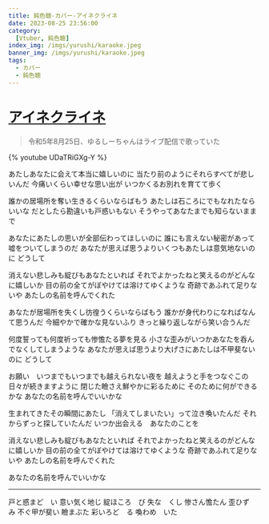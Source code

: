 ```yaml
---
title: 鈍色聴-カバー-アイネクライネ
date: 2023-08-25 23:56:00
category:
  [Vtuber, 鈍色聴]
index_img: /imgs/yurushi/karaoke.jpeg
banner_img: /imgs/yurushi/karaoke.jpeg
tags:
  - カバー
  - 鈍色聴
---
```


<script src='/js/diy/resize-ifram.js'></script>

# [アイネクライネ](https://www.youtube.com/watch?v=fotlt9-tlZw&t=0s)

> 令和5年8月25日、ゆるしーちゃんはライブ配信で歌っていた

{% youtube UDaTRiGXg-Y %}

あたしあなたに会えて本当に嬉しいのに
当たり前のようにそれらすべてが悲しいんだ
今痛いくらい幸せな思い出が
いつかくるお別れを育てて歩く

誰かの居場所を奪い生きるくらいならばもう
あたしは石ころにでもなれたならいいな
だとしたら勘違いも戸惑いもない
そうやってあなたまでも知らないままで

あなたにあたしの思いが全部伝わってほしいのに
誰にも言えない秘密があって嘘をついてしまうのだ
あなたが思えば思うよりいくつもあたしは意気地ないのに
どうして

消えない悲しみも綻びもあなたといれば
それでよかったねと笑えるのがどんなに嬉しいか
目の前の全てがぼやけては溶けてゆくような
奇跡であふれて足りないや
あたしの名前を呼んでくれた

あなたが居場所を失くし彷徨うくらいならばもう
誰かが身代わりになればなんて思うんだ
今細やかで確かな見ないふり
きっと繰り返しながら笑い合うんだ

何度誓っても何度祈っても惨憺たる夢を見る
小さな歪みがいつかあなたを呑んでなくしてしまうような
あなたが思えば思うより大げさにあたしは不甲斐ないのに
どうして

お願い　いつまでもいつまでも越えられない夜を
越えようと手をつなぐこの日々が続きますように
閉じた瞼さえ鮮やかに彩るために
そのために何ができるかな
あなたの名前を呼んでいいかな

生まれてきたその瞬間にあたし
「消えてしまいたい」って泣き喚いたんだ
それからずっと探していたんだ
いつか出会える　あなたのことを

消えない悲しみも綻びもあなたといれば
それでよかったねと笑えるのがどんなに嬉しいか
目の前の全てがぼやけては溶けてゆくような
奇跡であふれて足りないや
あたしの名前を呼んでくれた

あなたの名前を呼んでいいかな

- - -

戸と惑まど　い
意い気く地じ
綻ほころ　び
失な　くし
惨さん憺たん
歪ひず　み
不ぐ甲が斐い
瞼まぶた
彩いろど　る
喚わめ　いた
